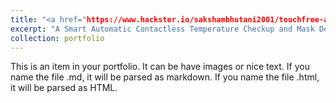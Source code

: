 ```yaml
---
title: "<a href="https://www.hackster.io/sakshambhutani2001/touchfree-automated-temperature-checkup-and-mask-detection-2cc337">TouchFree v2: Automated Temperature Checkup and Mask Detection</a>"
excerpt: "A Smart Automatic Contactless Temperature Checkup and Mask Detection Kiosk using Facial Landmarking and Deep Learning for under $100.<br/><img src='/images/TouchFree-v2.jpeg'>"
collection: portfolio
---
```


This is an item in your portfolio. It can be have images or nice text. If you name the file .md, it will be parsed as markdown. If you name the file .html, it will be parsed as HTML.